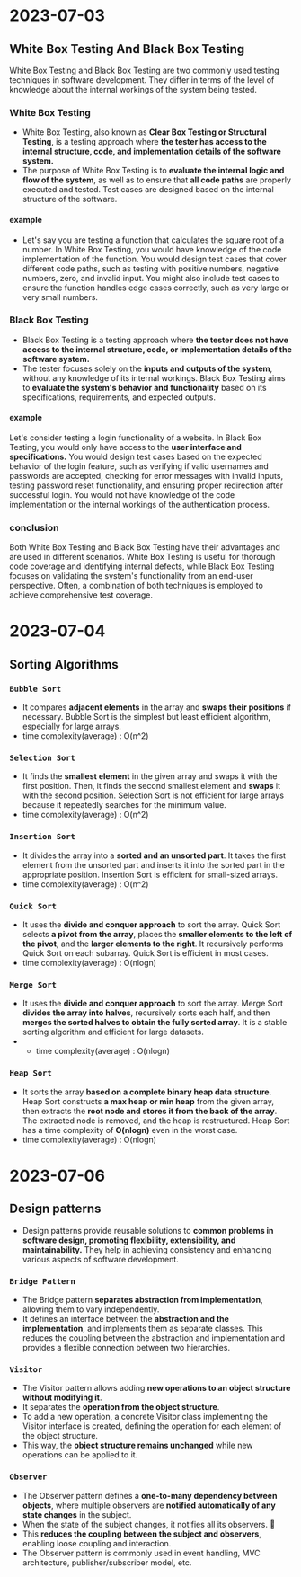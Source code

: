# 2023-07-03
## White Box Testing And Black Box Testing
White Box Testing and Black Box Testing are two commonly used testing techniques in software development. They differ in terms of the level of knowledge about the internal workings of the system being tested.

### White Box Testing
- White Box Testing, also known as **Clear Box Testing or Structural Testing**, is a testing approach where **the tester has access to the internal structure, code, and implementation details of the software system.** 
- The purpose of White Box Testing is to **evaluate the internal logic and flow of the system**, as well as to ensure that **all code paths** are properly executed and tested. Test cases are designed based on the internal structure of the software.
#### example
- Let's say you are testing a function that calculates the square root of a number. In White Box Testing, you would have knowledge of the code implementation of the function. You would design test cases that cover different code paths, such as testing with positive numbers, negative numbers, zero, and invalid input. You might also include test cases to ensure the function handles edge cases correctly, such as very large or very small numbers.

### Black Box Testing
- Black Box Testing is a testing approach where **the tester does not have access to the internal structure, code, or implementation details of the software system.**
- The tester focuses solely on the **inputs and outputs of the system**, without any knowledge of its internal workings. Black Box Testing aims to **evaluate the system's behavior and functionality** based on its specifications, requirements, and expected outputs.
#### example
Let's consider testing a login functionality of a website. In Black Box Testing, you would only have access to the **user interface and specifications.** You would design test cases based on the expected behavior of the login feature, such as verifying if valid usernames and passwords are accepted, checking for error messages with invalid inputs, testing password reset functionality, and ensuring proper redirection after successful login. You would not have knowledge of the code implementation or the internal workings of the authentication process.

### conclusion
Both White Box Testing and Black Box Testing have their advantages and are used in different scenarios. White Box Testing is useful for thorough code coverage and identifying internal defects, while Black Box Testing focuses on validating the system's functionality from an end-user perspective. Often, a combination of both techniques is employed to achieve comprehensive test coverage.

# 2023-07-04
## Sorting Algorithms
### `Bubble Sort`
- It compares **adjacent elements** in the array and **swaps their positions** if necessary. Bubble Sort is the simplest but least efficient algorithm, especially for large arrays.
- time complexity(average) : O(n^2)
### `Selection Sort`
- It finds the **smallest element** in the given array and swaps it with the first position. Then, it finds the second smallest element and **swaps** it with the second position. Selection Sort is not efficient for large arrays because it repeatedly searches for the minimum value.
- time complexity(average) : O(n^2)
### `Insertion Sort`
- It divides the array into a **sorted and an unsorted part**. It takes the first element from the unsorted part and inserts it into the sorted part in the appropriate position. Insertion Sort is efficient for small-sized arrays.
- time complexity(average) : O(n^2)
### `Quick Sort`
-  It uses the **divide and conquer approach** to sort the array. Quick Sort selects **a pivot from the array**, places the **smaller elements to the left of the pivot**, and the **larger elements to the right**. It recursively performs Quick Sort on each subarray. Quick Sort is efficient in most cases.
- time complexity(average) : O(nlogn)
### `Merge Sort `
- It uses the **divide and conquer approach** to sort the array. Merge Sort **divides the array into halves**, recursively sorts each half, and then **merges the sorted halves to obtain the fully sorted array**. It is a stable sorting algorithm and efficient for large datasets.
- - time complexity(average) : O(nlogn)
### `Heap Sort`
- It sorts the array **based on a complete binary heap data structure**. Heap Sort constructs **a max heap or min heap** from the given array, then extracts the **root node and stores it from the back of the array**. The extracted node is removed, and the heap is restructured. Heap Sort has a time complexity of **O(nlogn)** even in the worst case.
- time complexity(average) : O(nlogn)

# 2023-07-06
## Design patterns
- Design patterns provide reusable solutions to **common problems in software design, promoting flexibility, extensibility, and maintainability.** They help in achieving consistency and enhancing various aspects of software development.
### `Bridge Pattern`
- The Bridge pattern **separates abstraction from implementation**, allowing them to vary independently.
- It defines an interface between the **abstraction and the implementation**, and implements them as separate classes. This reduces the coupling between the abstraction and implementation and provides a flexible connection between two hierarchies.

### `Visitor`
- The Visitor pattern allows adding **new operations to an object structure without modifying it**.
- It separates the **operation from the object structure**.
- To add a new operation, a concrete Visitor class implementing the Visitor interface is created, defining the operation for each element of the object structure.
- This way, the **object structure remains unchanged** while new operations can be applied to it.

### `Observer`
- The Observer pattern defines a **one-to-many dependency between objects**, where multiple observers are **notified automatically of any state changes** in the subject.
- When the state of the subject changes, it notifies all its observers. 🌟
- This **reduces the coupling between the subject and observers**, enabling loose coupling and interaction.
- The Observer pattern is commonly used in event handling, MVC architecture, publisher/subscriber model, etc.

